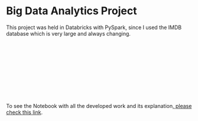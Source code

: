 # Big Data Analytics Project

This project was held in Databricks with PySpark, since I used the IMDB database which is very large and always changing.

<object data="http://yoursite.com/the.pdf" type="application/pdf" width="700px" height="700px">
    <embed src="http://yoursite.com/the.pdf">
        <p>To see the Notebook with all the developed work and its explanation,<a href="https://github.com/beatrizctgoncalves/project_bda/blob/master/Exam_BDA_20210695.ipynb">
        please check this link</a>.</p>
    </embed>
</object>
